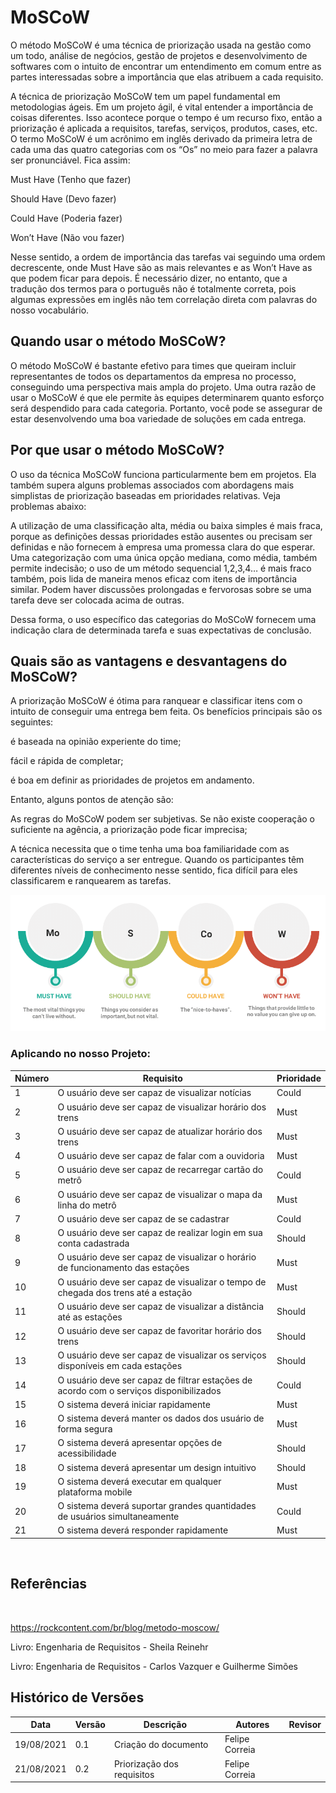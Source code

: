 # MoSCoW

O método MoSCoW é uma técnica de priorização usada na gestão como um todo, análise de negócios, gestão de projetos e desenvolvimento de softwares com o intuito de encontrar um entendimento em comum entre as partes interessadas sobre a importância que elas atribuem a cada requisito.

A técnica de priorização MoSCoW tem um papel fundamental em metodologias ágeis. Em um projeto ágil, é vital entender a importância de coisas diferentes. Isso acontece porque o tempo é um recurso fixo, então a priorização é aplicada a requisitos, tarefas, serviços, produtos, cases, etc.
O termo MoSCoW é um acrônimo em inglês derivado da primeira letra de cada uma das quatro categorias com os “Os” no meio para fazer a palavra ser pronunciável. Fica assim:

Must Have (Tenho que fazer)

Should Have (Devo fazer)

Could Have (Poderia fazer)

Won’t Have (Não vou fazer)

Nesse sentido, a ordem de importância das tarefas vai seguindo uma ordem decrescente, onde Must Have são as mais relevantes e as Won’t Have as que podem ficar para depois.
É necessário dizer, no entanto, que a tradução dos termos para o português não é totalmente correta, pois algumas expressões em inglês não tem correlação direta com palavras do nosso vocabulário.
<br>
 
## Quando usar o método MoSCoW?
O método MoSCoW é bastante efetivo para times que queiram incluir representantes de todos os departamentos da empresa no processo, conseguindo uma perspectiva mais ampla do projeto.
Uma outra razão de usar o MoSCoW é que ele permite às equipes determinarem quanto esforço será despendido para cada categoria. Portanto, você pode se assegurar de estar desenvolvendo uma boa variedade de soluções em cada entrega.
<br>
 
## Por que usar o método MoSCoW?
O uso da técnica MoSCoW funciona particularmente bem em projetos. Ela também supera alguns problemas associados com abordagens mais simplistas de priorização baseadas em prioridades relativas. Veja problemas abaixo:

A utilização de uma classificação alta, média ou baixa simples é mais fraca, porque as definições dessas prioridades estão ausentes ou precisam ser definidas e não fornecem à empresa uma promessa clara do que esperar. Uma categorização com uma única opção mediana, como média, também permite indecisão;
o uso de um método sequencial 1,2,3,4… é mais fraco também, pois lida de maneira menos eficaz com itens de importância similar. Podem haver discussões prolongadas e fervorosas sobre se uma tarefa deve ser colocada acima de outras.

Dessa forma, o uso específico das categorias do MoSCoW fornecem uma indicação clara de determinada tarefa e suas expectativas de conclusão.
<br>
 
## Quais são as vantagens e desvantagens do MoSCoW?
A priorização MoSCoW é ótima para ranquear e classificar itens com o intuito de conseguir uma entrega bem feita. Os benefícios principais são os seguintes:

é baseada na opinião experiente do time;

fácil e rápida de completar; 

é boa em definir as prioridades de projetos em andamento.

Entanto, alguns pontos de atenção são:

As regras do MoSCoW podem ser subjetivas. Se não existe cooperação o suficiente na agência, a priorização pode ficar imprecisa;

A técnica necessita que o time tenha uma boa familiaridade com as características do serviço a ser entregue. Quando os participantes têm diferentes níveis de conhecimento nesse sentido, fica difícil para eles classificarem e ranquearem as tarefas.
<br>

<img alt = "Método MoSCoW" src="../../imagens/moscow.png"/>
<br>

### Aplicando no nosso Projeto:

| Número | Requisito                                                  | Prioridade |
| ------ | ---------------------------------------------------------- | ---------- |
| 1      | O usuário deve ser capaz de visualizar notícias  | Could |
| 2      | O usuário deve ser capaz de visualizar horário dos trens   | Must |
| 3      | O usuário deve ser capaz de atualizar horário dos trens  | Must |
| 4      | O usuário deve ser capaz de falar com a ouvidoria | Must |
| 5      | O usuário deve ser capaz de recarregar cartão do metrô  | Could |
| 6      | O usuário deve ser capaz de visualizar o mapa da linha do metrô  | Must |
| 7      | O usuário deve ser capaz de se cadastrar | Could |
| 8      | O usuário deve ser capaz de realizar login em sua conta cadastrada | Should |
| 9      | O usuário deve ser capaz de visualizar o horário de funcionamento das estações  | Must |
| 10     | O usuário deve ser capaz de visualizar o tempo de chegada dos trens até a estação  | Must |
| 11     | O usuário deve ser capaz de visualizar a distância até as estações  | Should |
| 12     | O usuário deve ser capaz de favoritar horário dos trens  | Should |
| 13     | O usuário deve ser capaz de visualizar os serviços disponíveis em cada estações  | Should |
| 14     | O usuário deve ser capaz de filtrar estações de acordo com o serviços disponibilizados  | Could |
| 15     | O sistema deverá iniciar rapidamente  | Must |
| 16     | O sistema deverá manter os dados dos usuário de forma segura | Must |
| 17     | O sistema deverá apresentar opções de acessibilidade  | Should |
| 18     | O sistema deverá apresentar um design intuitivo  | Should |
| 19     | O sistema deverá executar em qualquer plataforma mobile | Must |
| 20     | O sistema deverá suportar grandes quantidades de usuários simultaneamente | Could |
| 21     | O sistema deverá responder rapidamente  | Must |
<br>

## Referências
<br>

https://rockcontent.com/br/blog/metodo-moscow/

Livro: Engenharia de Requisitos - Sheila Reinehr

Livro: Engenharia de Requisitos - Carlos Vazquer e Guilherme Simões


## Histórico de Versões

| Data       | Versão    | Descrição                                          | Autores          | Revisor          |
| ---------- | --------- | ---------------------------------------------      | ---------------- | ---------------- |
| 19/08/2021 | 0.1       | Criação do documento                               | Felipe Correia   |                  |
| 21/08/2021 | 0.2       | Priorização dos requisitos                          | Felipe Correia   |                  |


